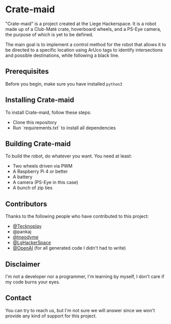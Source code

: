 # Crate-maid

"Crate-maid" is a project created at the Liege Hackerspace. It is a robot made up of a Club-Maté crate, hoverboard wheels, and a PS-Eye camera, the purpose of which is yet to be defined.

The main goal is to implement a control method for the robot that allows it to be directed to a specific location using ArUco tags to identify intersections and possible destinations, while following a black line.

## Prerequisites

Before you begin, make sure you have installed `python3`

## Installing Crate-maid

To install Crate-maid, follow these steps:

* Clone this repository
* Run ´requirements.txt` to install all dependencies

## Building Crate-maid

To build the robot, do whatever you want. You need at least:

* Two wheels driven via PWM
* A Raspberry Pi 4 or better
* A battery
* A camera (PS-Eye in this case)
* A bunch of zip ties

## Contributors

Thanks to the following people who have contributed to this project:

* [@Tecknoplay](https://twitter.com/TecknoPlay) 
* @pankaj
* [@tneodyme](https://twitter.com/tNeodyme)
* [@LgHackerSpace](https://twitter.com/LgHackerSpace)
* [@OpenAI](https://twitter.com/openai) (for all generated code I didn't had to write)

## Disclaimer

I'm not a developer nor a programmer, I'm learning by myself, I don't care if my code burns your eyes.

## Contact

You can try to reach us, but I'm not sure we will answer since we won't provide any kind of support for this project.